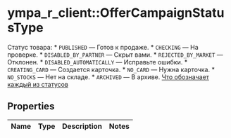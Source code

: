 # ympa_r_client::OfferCampaignStatusType

Статус товара:  * `PUBLISHED` — Готов к продаже. * `CHECKING` — На проверке. * `DISABLED_BY_PARTNER` — Скрыт вами. * `REJECTED_BY_MARKET` — Отклонен. * `DISABLED_AUTOMATICALLY` — Исправьте ошибки. * `CREATING_CARD` — Создается карточка. * `NO_CARD` — Нужна карточка. * `NO_STOCKS` — Нет на складе. * `ARCHIVED` — В архиве.  [Что обозначает каждый из статусов](https://yandex.ru/support/marketplace/assortment/add/statuses.html) 

## Properties
Name | Type | Description | Notes
------------ | ------------- | ------------- | -------------


